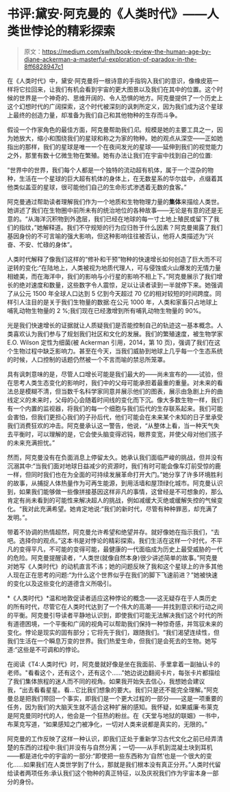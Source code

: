 # 书评:黛安·阿克曼的《人类时代》——人类世悖论的精彩探索

> 原文：<https://medium.com/swlh/book-review-the-human-age-by-diane-ackerman-a-masterful-exploration-of-paradox-in-the-8ff6828947c1>

在《人类时代》中，黛安·阿克曼将一根诗意的手指钩入我们的意识，像橡皮筋一样将它拉回来，让我们有机会看到宇宙的更大图景以及我们在其中的位置。这个时候的世界是一个神奇的、思维开阔的、令人恐惧的地方。阿克曼提供了一个历史上这个幻想时代的广阔探索，这个时代被深刻的讽刺所定义，因为我们成为这个星球上最终的创造力量，却准备为我们自己和其他物种的生存而斗争。

假设一个作家角色的最佳方面，阿克曼帮助我们*见*。规模是她的主要工具之一，因为她放大，缩小和围绕我们的星球和称之为家的物种。她的观点从深空——正如她指出的那样，我们的星球是唯一一个在夜间发光的星球——延伸到我们的视觉能力之外，那里有数十亿微生物在繁殖。她有办法让我们在宇宙中找到自己的位置:

“世界中的世界，我们每个人都是一个独特的流动超有机体，属于一个混杂的物种，生活在一个星球的巨大超有机体的身体上，在无数星系的华尔兹中，点缀着其他类似盖亚的星球，很可能他们自己的生命形式渗透着无数的食客。”

阿克曼通过帮助读者理解我们作为一个地质和生物物理力量的**集体**来描绘人类世。她讲述了我们在生物圈中前所未有的统治地位的各种故事——无论是有意的还是无意的。“从海洋沉积物到外逸层，我们已经在地球的每一寸土地上殖民或留下了我们的指纹，”她解释道。我们不守规矩的行为应归咎于什么因素？阿克曼揭露了我们基因身份的不可言喻的强大影响，但这种影响往往被否认，他将人类描述为“兴奋、不安、忙碌的身体”。

人类时代解释了像我们这样的“修补和干预”物种的快速增长如何创造了巨大而不可逆转的变化:“在陆地上，人类被视为地质代理人，可与侵蚀或火山爆发的无情力量相媲美，而在海洋中，我们的影响与小行星的影响不相上下。”阿克曼展示了我们增长的绝对速度和数量，这些数字令人震惊，足以让读者读到一半就停下来。她强调了从公元 1500 年全球人口达到 5 亿到今天超过 70 亿的相对较短的时间跨度。同样引人注目的是关于我们生物量的数据:在公元 1000 年，人类和家畜只占地球上哺乳动物生物量的 2 %;我们现在已经激增到所有哺乳动物生物量的 90%。

光是我们快速增长的证据就让人质疑我们是否能控制自己的轨迹这一基本概念。人类喜欢认为我们参与了规划我们社区和文化的发展。我们的繁殖速度，被生物学家 E.O. Wilson 定性为细菌(被 Ackerman 引用，2014，第 10 页)，强调了我们在这个生物过程中缺乏影响力。甚至在今天，当我们威胁到地球上几乎每一个生态系统的时候，人口控制的话题仍然被一个不言而喻的禁忌所笼罩。

具有讽刺意味的是，尽管人口增长可能是我们最大的——尚未宣布的——试验，但在思考人类生态变化的影响时，我们中的父母可能承担着最重的重量。对未来的看法总是模糊不清，但当数千名科学家同意并展示他们的图表，展示由急剧上升的曲线定义的未来时，父母的心会随着时间线的变化而下沉。像大多数生物一样，我们有一个内置的监视器，将我们的每一个细胞与我们后代的生存联系起来。我们可能会害怕，但我们更担心我们的子孙后代，他们可能会在未来某个未知的日子里承受我们消费狂欢的冲击。阿克曼承认这一警告，他说，“从整体上看，当一种天气失去平衡时，可以理解的是，它会使头脑变得迟钝，眼界变宽，并使父母对他们孩子的未来充满担忧。”

然而，阿克曼没有在负面消息上停留太久。她承认我们面临严峻的挑战，但并没有沉溺其中:“当我们面对地球日益减少的资源时，我们有时可能会像车灯前受惊的鹿一样，但同时我们也在为全面的可持续发展革命打开大门。”她分享了许多环境胜利的故事，从捕捉人体热量作为可再生能源，到用活墙和屋顶绿化城市。阿克曼认识到，如果我们能够做一些像拼接基因这样非凡的事情，这曾经是不可想象的，那么肯定有尚未看到的可能性来解决超人的挑战，例如减缓大灭绝或缓解失控的气候变化。“我对此充满希望。她肯定地说:“我们的新时代，尽管有种种罪恶，却充满了发明。”。

带着不协调的热情超然，阿克曼允许希望和绝望并存。就好像她在指示我们，“去吧。选择你的观点。”这本书是对悖论的精彩探索。我们生活在这样一个时代，不平凡的变得平凡，不可能的变得可能，最健康的一代面临成为历史上最受威胁的一代的危险。阿克曼提醒读者，“人类世(就像自然本身)很少讲述简单的故事。”阿克曼对她写《人类时代》的动机直言不讳；她的问题反映了我和这个星球上的许多其他人现在正在思考的问题:“为什么这个世界似乎在我们的脚下飞速前进？”她被快速的变化以及这些变化的道德含义所吸引。

*《人类时代》*温和地敦促读者适应这种悖论的概念——这无疑存在于人类历史的所有时代，尽管它在人类时代达到了一个伟大的高潮——并找到意识和行动之间的平衡。阿克曼引导读者平静地认识到，即使我们可能无法解决我们这个时代的所有道德困境，一个平衡和广阔的视角可以帮助我们保持一种惊奇感，并驾驭未来的变化。悖论是现实的固有部分；它将先于我们，跟随我们。“我们渴望连续性，但我们生活在一个瞬息万变的世界。我们热爱生命，但我们是会死去的生物。她写道:“这些是不可调和的悖论。

在阅读《T4:人类时代》时，阿克曼就好像是坐在我面前、手里拿着一副抽认卡的老师。"看看这个，还有这个，还有这个……"她边说边翻阅卡片，每张卡片都描绘了我们集体旅程的迷人而不同的视角。如果我开始失去信心，我想她会建议我，“出去看看星星。看…它比我们想象的要大。我们只是还不能完全理解。”阿克曼总是把我们带回一个事实，即我们是一个更大过程的一部分——这是一项重要的任务，因为我们的大脑天生就不适合这种扩展的感知。我怀疑，如果威廉·布莱克是阿克曼同时代的人，他会是一个狂热的粉丝。在《天堂与地狱的联姻》一书中，布莱克写道，“如果感知之门被净化，一切对人类来说都是真实的，无限的。”

阿克曼的工作反映了这样一种认识，即我们正处于重新学习古代文化之前已经弄清楚的东西的过程中:我们并没有与自然分离；一切——从手机到混凝土块到耳机——都是进化中的宇宙的一部分:“即使把一些东西称为‘自然’也是一个很大的变化……如果我们在人类世学到了什么，那就是我们根本没有真正分开。”人类时代留给读者两项任务:承认我们这个物种的真正特征，以及庆祝我们作为宇宙本身一部分的身份。